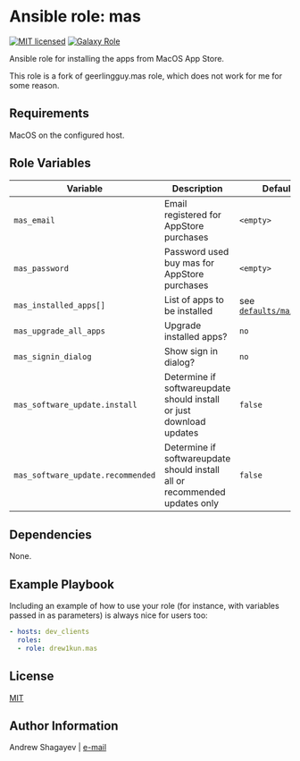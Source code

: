 # Ansible role: mas

[![MIT licensed][mit-badge]][mit-link]
[![Galaxy Role][role-badge]][galaxy-link]

Ansible role for installing the apps from MacOS App Store.

This role is a fork of geerlingguy.mas role, which does not work for me for some reason.

Requirements
----

MacOS on the configured host.

Role Variables
----

| Variable | Description | Default |
|----------|-------------|---------|
| `mas_email` | Email registered for AppStore purchases | `<empty>` |
| `mas_password` | Password used buy mas for AppStore purchases | `<empty>` |
| `mas_installed_apps[]` | List of apps to be installed | see [`defaults/main.yml`](defaults/main.yml) |
| `mas_upgrade_all_apps` | Upgrade installed apps? | `no` |
| `mas_signin_dialog` | Show sign in dialog? | `no` |
| `mas_software_update.install` | Determine if softwareupdate should install or just download updates | `false` |
| `mas_software_update.recommended` | Determine if softwareupdate should install all or recommended updates only | `false` |

Dependencies
----

None.

Example Playbook
----

Including an example of how to use your role (for instance, with variables passed in as parameters) is always nice for users too:

```yaml
- hosts: dev_clients
  roles:
  - role: drew1kun.mas
```

License
----

[MIT][mit-link]

Author Information
----

Andrew Shagayev | [e-mail](mailto:drewshg@gmail.com)

[role-badge]: https://img.shields.io/badge/role-drew1kun.mas-green.svg
[galaxy-link]: https://galaxy.ansible.com/drew1kun/mas/
[mit-badge]: https://img.shields.io/badge/license-MIT-blue.svg
[mit-link]: https://raw.githubusercontent.com/drew1kun/ansible-mas/master/LICENSE
